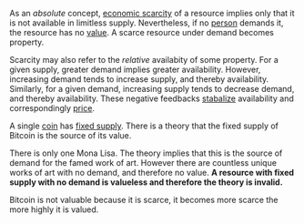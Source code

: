 As an *absolute* concept, [economic scarcity](https://en.m.wikipedia.org/wiki/Scarcity) of a resource implies only that it is not available in limitless supply. Nevertheless, if no [person](Glossary#person) demands it, the resource has no [value](Glossary#value). A scarce resource under demand becomes property.

Scarcity may also refer to the *relative* availabity of some property. For a given supply, greater demand implies greater availability. However, increasing demand tends to increase supply, and thereby availability. Similarly, for a given demand, increasing supply tends to decrease demand, and thereby availability. These negative feedbacks [stabalize](Stability-Property) availability and correspondingly [price](Glossary#price).

A single [coin](Glossary#coin) has [fixed supply](Inflation-Fallacy). There is a theory that the fixed supply of Bitcoin is the source of its value.

There is only one Mona Lisa. The theory implies that this is the source of demand for the famed work of art. However there are countless unique works of art with no demand, and therefore no value. **A resource with fixed supply with no demand is valueless and therefore the theory is invalid.**

Bitcoin is not valuable because it is scarce, it becomes more scarce the more highly it is valued.
